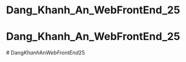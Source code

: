 # Dang_Khanh_An_WebFrontEnd_25
# Dang_Khanh_An_WebFrontEnd_25
#   D a n g _ K h a n h _ A n _ W e b F r o n t E n d _ 2 5  
 